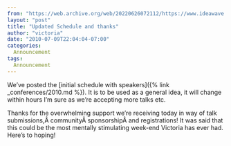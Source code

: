```yaml
---
from: "https://web.archive.org/web/20220626072112/https://www.ideawave.ca/updated-schedule-and-thanks/"
layout: "post"
title: "Updated Schedule and thanks"
author: "victoria"
date: "2010-07-09T22:04:04-07:00"
categories:
  Announcement
tags: 
  Announcement
---
```


We’ve posted the [initial schedule with speakers]({% link _conferences/2010.md %}). It is to be used as a general idea, it will change within hours I’m sure as we’re accepting more talks etc.

Thanks for the overwhelming support we’re receiving today in way of talk submissions,Â communityÂ sponsorshipÂ and registrations! It was said that this could be the most mentally stimulating week-end Victoria has ever had. Here’s to hoping!
